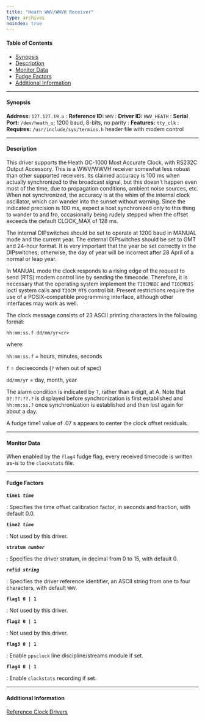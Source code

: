 ```yaml
---
title: "Heath WWV/WWVH Receiver"
type: archives
noindex: true
---
```


#### Table of Contents

*   [Synopsis](/documentation/3-5.93e/driver19/#synopsis)
*   [Description](/documentation/3-5.93e/driver19/#description)
*   [Monitor Data](/documentation/3-5.93e/driver19/#monitor-data)
*   [Fudge Factors](/documentation/3-5.93e/driver19/#fudge-factors)
*   [Additional Information](/documentation/3-5.93e/driver19/#additional-information)

* * *

#### Synopsis

**Address:** <code>127.127.19._u_</code>
: **Reference ID:** <code>WWV</code>
: **Driver ID:** <code>WWV_HEATH</code>
: **Serial Port:** <code>/dev/heath\__u_</code>; 1200 baud, 8-bits, no parity
: **Features:** <code>tty_clk</code>
: **Requires:** <code>/usr/include/sys/termios.h</code> header file with modem control

* * *

#### Description

This driver supports the Heath GC-1000 Most Accurate Clock, with RS232C Output Accessory. This is a WWV/WWVH receiver somewhat less robust than other supported receivers. Its claimed accuracy is 100 ms when actually synchronized to the broadcast signal, but this doesn't happen even most of the time, due to propagation conditions, ambient noise sources, etc. When not synchronized, the accuracy is at the whim of the internal clock oscillator, which can wander into the sunset without warning. Since the indicated precision is 100 ms, expect a host synchronized only to this thing to wander to and fro, occasionally being rudely stepped when the offset exceeds the default CLOCK_MAX of 128 ms. 

The internal DIPswitches should be set to operate at 1200 baud in MANUAL mode and the current year. The external DIPswitches should be set to GMT and 24-hour format. It is very important that the year be set correctly in the DIPswitches; otherwise, the day of year will be incorrect after 28 April of a normal or leap year.

In MANUAL mode the clock responds to a rising edge of the request to send (RTS) modem control line by sending the timecode. Therefore, it is necessary that the operating system implement the <code>TIOCMBIC</code> and <code>TIOCMBIS</code> ioctl system calls and <code>TIOCM_RTS</code> control bit. Present restrictions require the use of a POSIX-compatible programming interface, although other interfaces may work as well.

The clock message consists of 23 ASCII printing characters in the following format:

<code>hh:mm:ss.f     dd/mm/yr\<cr></code>

where:

`hh:mm:ss.f` = hours, minutes, seconds

`f` = deciseconds (`?` when out of spec)

`dd/mm/yr` = day, month, year

The alarm condition is indicated by `?`, rather than a digit, at A. Note that `0?:??:??.?` is displayed before synchronization is first established and `hh:mm:ss.?` once synchronization is established and then lost again for about a day.

A fudge time1 value of .07 s appears to center the clock offset residuals.

* * *

#### Monitor Data

When enabled by the <code>flag4</code> fudge flag, every received timecode is written as-is to the <code>clockstats</code> file. 

* * *

#### Fudge Factors

<code>**time1 _time_**</code>

: Specifies the time offset calibration factor, in seconds and fraction, with default 0.0.

<code>**time2 _time_**</code>

: Not used by this driver.

<code>**stratum _number_**</code>

: Specifies the driver stratum, in decimal from 0 to 15, with default 0.

<code>**refid _string_**</code>

: Specifies the driver reference identifier, an ASCII string from one to four characters, with default <code>WWV</code>.

<code>**flag1 0 | 1**</code>

: Not used by this driver.

<code>**flag2 0 | 1**</code>

: Not used by this driver.

<code>**flag3 0 | 1**</code>

: Enable <code>ppsclock</code> line discipline/streams module if set. 

<code>**flag4 0 | 1**</code>

: Enable <code>clockstats</code> recording if set.

* * *

#### Additional Information

[Reference Clock Drivers](/documentation/3-5.93e/refclock/)